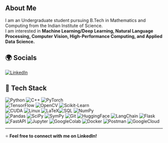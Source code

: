 ## About Me

I am an Undergraduate student pursuing B.Tech in Mathematics and Computing from the Indian Institute of Science.  
I am interested in **Machine Learning/Deep Learning, Natural Language Processing, Computer Vision, High-Performance Computing, and Applied Data Science.**  

## 🌍 Socials  
[![LinkedIn](https://img.shields.io/badge/LinkedIn-0A66C2?style=for-the-badge&logo=linkedin&logoColor=white)](https://www.linkedin.com/in/bhanu-kr)  

## 🚀 Tech Stack  
![Python](https://img.shields.io/badge/Python-3776AB?style=for-the-badge&logo=python&logoColor=white)  ![C++](https://img.shields.io/badge/C++-00599C?style=for-the-badge&logo=cplusplus&logoColor=white)  ![PyTorch](https://img.shields.io/badge/PyTorch-EE4C2C?style=for-the-badge&logo=pytorch&logoColor=white)  
![TensorFlow](https://img.shields.io/badge/TensorFlow-FF6F00?style=for-the-badge&logo=tensorflow&logoColor=white)  ![OpenCV](https://img.shields.io/badge/OpenCV-5C3EE8?style=for-the-badge&logo=opencv&logoColor=white)  ![Scikit-Learn](https://img.shields.io/badge/Scikit--Learn-F7931E?style=for-the-badge&logo=scikit-learn&logoColor=white)  
![CUDA](https://img.shields.io/badge/CUDA-76B900?style=for-the-badge&logo=nvidia&logoColor=white)  ![Linux](https://img.shields.io/badge/Linux-FCC624?style=for-the-badge&logo=linux&logoColor=black)  ![LaTeX](https://img.shields.io/badge/LaTeX-008080?style=for-the-badge&logo=latex&logoColor=white)![SQL](https://img.shields.io/badge/SQL-4479A1?style=for-the-badge&logo=postgresql&logoColor=white)  ![NumPy](https://img.shields.io/badge/NumPy-013243?style=for-the-badge&logo=numpy&logoColor=white)  
![Pandas](https://img.shields.io/badge/Pandas-150458?style=for-the-badge&logo=pandas&logoColor=white)  ![SciPy](https://img.shields.io/badge/SciPy-8C3A2D?style=for-the-badge&logo=scipy&logoColor=white)  ![SymPy](https://img.shields.io/badge/SymPy-78C7B9?style=for-the-badge&logo=sympy&logoColor=white)  ![Git](https://img.shields.io/badge/Git-F05032?style=for-the-badge&logo=git&logoColor=white)   ![HuggingFace](https://img.shields.io/badge/HuggingFace-FF4F00?style=for-the-badge&logo=huggingface&logoColor=white)  ![LangChain](https://img.shields.io/badge/LangChain-25A1F0?style=for-the-badge&logo=langchain&logoColor=white)  ![Flask](https://img.shields.io/badge/Flask-000000?style=for-the-badge&logo=flask&logoColor=white)  ![FastAPI](https://img.shields.io/badge/FastAPI-009688?style=for-the-badge&logo=fastapi&logoColor=white)  ![Jupyter](https://img.shields.io/badge/Jupyter-FF2B5B?style=for-the-badge&logo=jupyter&logoColor=white)  ![GoogleColab](https://img.shields.io/badge/Google_Colab-F9AB00?style=for-the-badge&logo=google-colab&logoColor=white)  ![Docker](https://img.shields.io/badge/Docker-2496ED?style=for-the-badge&logo=docker&logoColor=white)  ![Postman](https://img.shields.io/badge/Postman-FF6C37?style=for-the-badge&logo=postman&logoColor=white)  ![GoogleCloud](https://img.shields.io/badge/Google_Cloud-4285F4?style=for-the-badge&logo=google-cloud&logoColor=white)   
 

---
⭐ **Feel free to connect with me on LinkedIn!**  
